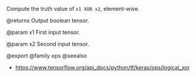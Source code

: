 Compute the truth value of `x1 XOR x2`, element-wise.

@returns
    Output boolean tensor.

@param x1
First input tensor.

@param x2
Second input tensor.

@export
@family ops
@seealso
+ <https://www.tensorflow.org/api_docs/python/tf/keras/ops/logical_xor>
